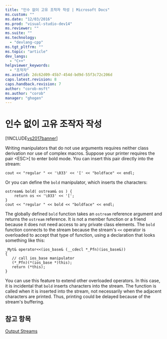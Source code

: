 ```yaml
---
title: "인수 없이 고유 조작자 작성 | Microsoft Docs"
ms.custom: ""
ms.date: "12/03/2016"
ms.prod: "visual-studio-dev14"
ms.reviewer: ""
ms.suite: ""
ms.technology: 
  - "devlang-cpp"
ms.tgt_pltfrm: ""
ms.topic: "article"
dev_langs: 
  - "C++"
helpviewer_keywords: 
  - "조작자"
ms.assetid: 2dc62d09-45b7-454d-bd9d-55f3c72c206d
caps.latest.revision: 8
caps.handback.revision: 7
author: "corob-msft"
ms.author: "corob"
manager: "ghogen"
---
```

# 인수 없이 고유 조작자 작성
[!INCLUDE[vs2017banner](../assembler/inline/includes/vs2017banner.md)]

Writing manipulators that do not use arguments requires neither class derivation nor use of complex macros.  Suppose your printer requires the pair \<ESC\>\[ to enter bold mode.  You can insert this pair directly into the stream:  
  
```  
cout << "regular " << '\033' << '[' << "boldface" << endl;  
```  
  
 Or you can define the `bold` manipulator, which inserts the characters:  
  
```  
ostream& bold( ostream& os ) {  
    return os << '\033' << '[';  
}  
cout << "regular " << bold << "boldface" << endl;  
```  
  
 The globally defined `bold` function takes an `ostream` reference argument and returns the `ostream` reference.  It is not a member function or a friend because it does not need access to any private class elements.  The `bold` function connects to the stream because the stream's `<<` operator is overloaded to accept that type of function, using a declaration that looks something like this:  
  
```  
_Myt& operator<<(ios_base& (__cdecl *_Pfn)(ios_base&))  
{     
   // call ios_base manipulator  
   (*_Pfn)(*(ios_base *)this);  
   return (*this);  
}  
```  
  
 You can use this feature to extend other overloaded operators.  In this case, it is incidental that `bold` inserts characters into the stream.  The function is called when it is inserted into the stream, not necessarily when the adjacent characters are printed.  Thus, printing could be delayed because of the stream's buffering.  
  
## 참고 항목  
 [Output Streams](../standard-library/output-streams.md)